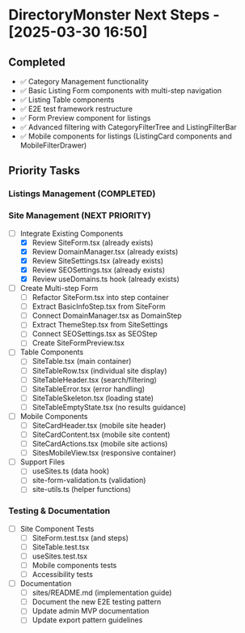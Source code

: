 # DirectoryMonster Next Steps - [2025-03-30 16:50]

## Completed
- ✅ Category Management functionality
- ✅ Basic Listing Form components with multi-step navigation
- ✅ Listing Table components
- ✅ E2E test framework restructure
- ✅ Form Preview component for listings
- ✅ Advanced filtering with CategoryFilterTree and ListingFilterBar
- ✅ Mobile components for listings (ListingCard components and MobileFilterDrawer)

## Priority Tasks

### Listings Management (COMPLETED)

### Site Management (NEXT PRIORITY)
- [ ] Integrate Existing Components
  - [x] Review SiteForm.tsx (already exists)
  - [x] Review DomainManager.tsx (already exists)
  - [x] Review SiteSettings.tsx (already exists)
  - [x] Review SEOSettings.tsx (already exists)
  - [x] Review useDomains.ts hook (already exists)
- [ ] Create Multi-step Form
  - [ ] Refactor SiteForm.tsx into step container
  - [ ] Extract BasicInfoStep.tsx from SiteForm
  - [ ] Connect DomainManager.tsx as DomainStep
  - [ ] Extract ThemeStep.tsx from SiteSettings
  - [ ] Connect SEOSettings.tsx as SEOStep
  - [ ] Create SiteFormPreview.tsx
- [ ] Table Components
  - [ ] SiteTable.tsx (main container)
  - [ ] SiteTableRow.tsx (individual site display)
  - [ ] SiteTableHeader.tsx (search/filtering)
  - [ ] SiteTableError.tsx (error handling)
  - [ ] SiteTableSkeleton.tsx (loading state)
  - [ ] SiteTableEmptyState.tsx (no results guidance)
- [ ] Mobile Components
  - [ ] SiteCardHeader.tsx (mobile site header)
  - [ ] SiteCardContent.tsx (mobile site content)
  - [ ] SiteCardActions.tsx (mobile site actions)
  - [ ] SitesMobileView.tsx (responsive container)
- [ ] Support Files
  - [ ] useSites.ts (data hook)
  - [ ] site-form-validation.ts (validation)
  - [ ] site-utils.ts (helper functions)

### Testing & Documentation
- [ ] Site Component Tests
  - [ ] SiteForm.test.tsx (and steps)
  - [ ] SiteTable.test.tsx
  - [ ] useSites.test.tsx
  - [ ] Mobile components tests
  - [ ] Accessibility tests
- [ ] Documentation
  - [ ] sites/README.md (implementation guide)
  - [ ] Document the new E2E testing pattern
  - [ ] Update admin MVP documentation
  - [ ] Update export pattern guidelines
